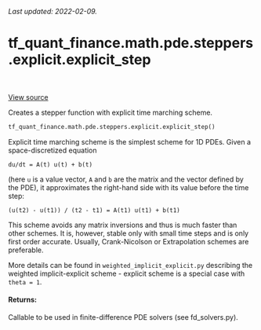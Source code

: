<!--
This file is generated by a tool. Do not edit directly.
For open-source contributions the docs will be updated automatically.
-->

*Last updated: 2022-02-09.*

<div itemscope itemtype="http://developers.google.com/ReferenceObject">
<meta itemprop="name" content="tf_quant_finance.math.pde.steppers.explicit.explicit_step" />
<meta itemprop="path" content="Stable" />
</div>

# tf_quant_finance.math.pde.steppers.explicit.explicit_step

<!-- Insert buttons and diff -->

<table class="tfo-notebook-buttons tfo-api" align="left">
</table>

<a target="_blank" href="https://github.com/google/tf-quant-finance/blob/master/tf_quant_finance/math/pde/steppers/explicit.py">View source</a>



Creates a stepper function with explicit time marching scheme.

```python
tf_quant_finance.math.pde.steppers.explicit.explicit_step()
```



<!-- Placeholder for "Used in" -->

Explicit time marching scheme is the simplest scheme for 1D PDEs.
Given a space-discretized equation

```
du/dt = A(t) u(t) + b(t)
```
(here `u` is a value vector, `A` and `b` are the matrix and the vector defined
by the PDE), it approximates the right-hand side with its value before the
time step:

```
(u(t2) - u(t1)) / (t2 - t1) = A(t1) u(t1) + b(t1)
```
This scheme avoids any matrix inversions and thus is much faster than other
schemes. It is, however, stable only with small time steps and is only first
order accurate. Usually, Crank-Nicolson or Extrapolation schemes are
preferable.

More details can be found in `weighted_implicit_explicit.py` describing the
weighted implicit-explicit scheme - explicit scheme is a special case
with `theta = 1`.

#### Returns:

Callable to be used in finite-difference PDE solvers (see fd_solvers.py).
